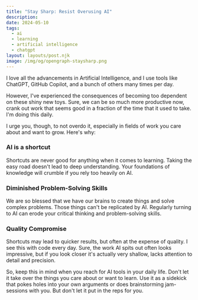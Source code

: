 ```yaml
---
title: "Stay Sharp: Resist Overusing AI"
description:
date: 2024-05-10
tags:
  - ai
  - learning
  - artificial intelligence
  - chatgpt
layout: layouts/post.njk
image: /img/og/opengraph-staysharp.png
---
```


I love all the advancements in Artificial Intelligence, and I use tools like ChatGPT, GitHub Copilot, and a bunch of others many times per day.

However, I've experienced the consequences of becoming too dependent on these shiny new toys. Sure, we can be so much more productive now, crank out work that seems good in a fraction of the time that it used to take. I'm doing this daily.

I urge you, though, to not overdo it, especially in fields of work you care about and want to grow. Here's why:

### AI is a shortcut

Shortcuts are never good for anything when it comes to learning. Taking the easy road doesn't lead to deep understanding. Your foundations of knowledge will crumble if you rely too heavily on AI.

### Diminished Problem-Solving Skills

We are so blessed that we have our brains to create things and solve complex problems. Those things can't be replicated by AI. Regularly turning to AI can erode your critical thinking and problem-solving skills.

### Quality Compromise

Shortcuts may lead to quicker results, but often at the expense of quality. I see this with code every day. Sure, the work AI spits out often looks impressive, but if you look closer it's actually very shallow, lacks attention to detail and precision.

So, keep this in mind when you reach for AI tools in your daily life. Don't let it take over the things you care about or want to learn. Use it as a sidekick that pokes holes into your own arguments or does brainstorming jam-sessions with you. But don't let it put in the reps for you.
